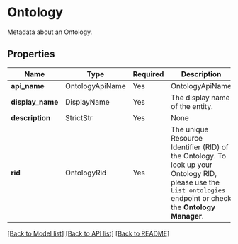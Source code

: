 # Ontology

Metadata about an Ontology.

## Properties
| Name | Type | Required | Description |
| ------------ | ------------- | ------------- | ------------- |
**api_name** | OntologyApiName | Yes | OntologyApiName |
**display_name** | DisplayName | Yes | The display name of the entity. |
**description** | StrictStr | Yes | None |
**rid** | OntologyRid | Yes | The unique Resource Identifier (RID) of the Ontology. To look up your Ontology RID, please use the `List ontologies` endpoint or check the **Ontology Manager**.  |


[[Back to Model list]](../../README.md#documentation-for-models) [[Back to API list]](../../README.md#documentation-for-api-endpoints) [[Back to README]](../../README.md)
